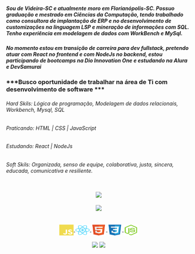 ##### Sou de Videira-SC e atualmente moro em Florianópolis-SC. Possuo graduação e mestrado em Ciências da Computação, tendo trabalhado como consultora de implantação de ERP e no desenvolvimento de customizações na linguagem LSP e mineração de informações com SQL. Tenho experiência em modelagem de dados com WorkBench e MySql.


##### No momento estou em transição de carreira para dev fullstack, pretendo atuar com React no frontend e com NodeJs no backend, estou participando de bootcamps na Dio Innovation One e estudando na Alura e DevSamurai

### ***Busco oportunidade de trabalhar na área de Ti com desenvolvimento de software ***

###### Hard Skils: Lógica de programação, Modelagem de dados relacionais, Workbench, Mysql, SQL
###### Praticando: HTML |    CSS  |    JavaScript
###### Estudando: React   |  NodeJs
###### Soft Skils: Organizada, senso de equipe, colaborativa, justa, sincera, educada, comunicativa e resiliente.

</br>
<div align="center">
  
  <div align="center">
  <a href="https://github.com/ElenirCrestaniLisot">
    <img height="180em" src="https://github-readme-stats.vercel.app/api?username=ElenirCrestaniLisot&show_icons=true&theme=dark&include_all_commits=true&count_private=true"/>
    </div>
</br>
  <div align="center">
    <img height="180em" src="https://github-readme-stats.vercel.app/api/top-langs/?username=ElenirCrestaniLisot&layout=compact&langs_count=7&theme=dark"/>
</div>
</div>
</br>
 <div align="center">
<div style="display: inline_block"><br>
  <img align="center" alt="Rafa-Js" height="30" width="40" src="https://raw.githubusercontent.com/devicons/devicon/master/icons/javascript/javascript-plain.svg">
  <img align="center" alt="Rafa-React" height="30" width="40" src="https://raw.githubusercontent.com/devicons/devicon/master/icons/react/react-original.svg">
  <img align="center" alt="Rafa-HTML" height="30" width="40" src="https://raw.githubusercontent.com/devicons/devicon/master/icons/html5/html5-original.svg">
  <img align="center" alt="Rafa-CSS" height="30" width="40" src="https://raw.githubusercontent.com/devicons/devicon/master/icons/css3/css3-original.svg">
  <img align="center" alt="Rafa-NodeJs" height="30" width="40" src="https://raw.githubusercontent.com/devicons/devicon/master/icons/nodejs/nodejs-original.svg">
</div>
 </div>
</br>

 <div align="center">
  <a href="https://www.instagram.com/elenir.lisot" target="_blank"><img src="https://img.shields.io/badge/-Instagram-%23E4405F?style=for-the-badge&logo=instagram&logoColor=white" target="_blank"></a> 
  <a href="https://www.linkedin.com/in/elenirlisot/" target="_blank"><img src="https://img.shields.io/badge/-LinkedIn-%230077B5?style=for-the-badge&logo=linkedin&logoColor=white" target="_blank"></a> 
</div>

<!--div>
![Snake animation](https://github.com/ElenirCrestaniLisot/ElenirCrestaniLisot/blob/output/github-contribution-grid-snake.svg)
</div-->

<!--p align="center">   <img alingn="center" src="https://profile-counter.glitch.me/wagstalos/count.svg" /-->
